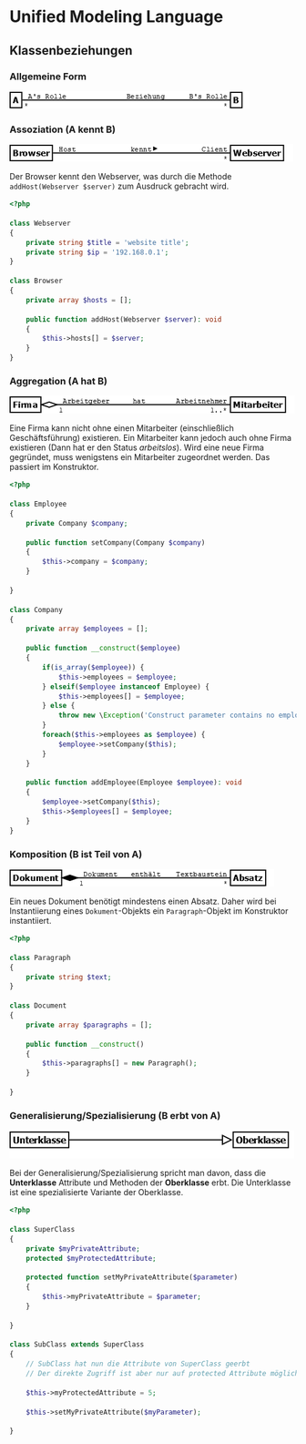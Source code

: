 # Unified Modeling Language
## Klassenbeziehungen

### Allgemeine Form

![Klassendiagramm](/docs/img/uml-relations.png)

### Assoziation (A kennt B)

![Klassendiagramm](/docs/img/uml-association.png)

Der Browser kennt den Webserver, was durch die Methode ``addHost(Webserver $server)`` zum Ausdruck
gebracht wird.

````php
<?php

class Webserver
{
    private string $title = 'website title';
    private string $ip = '192.168.0.1';    
}

class Browser
{
    private array $hosts = [];
        
    public function addHost(Webserver $server): void
    {
        $this->hosts[] = $server;
    }    
}
````

### Aggregation (A hat B)

![Klassendiagramm](/docs/img/uml-aggregation.png)

Eine Firma kann nicht ohne einen Mitarbeiter (einschließlich Geschäftsführung) existieren.
Ein Mitarbeiter kann jedoch auch ohne Firma existieren (Dann hat er den Status *arbeitslos*).
Wird eine neue Firma gegründet, muss wenigstens ein Mitarbeiter zugeordnet werden. Das
passiert im Konstruktor.

````php
<?php

class Employee
{
    private Company $company;    
    
    public function setCompany(Company $company)
    {
        $this->company = $company;
    }
    
}

class Company
{
    private array $employees = [];
    
    public function __construct($employee)
    {
        if(is_array($employee)) {
            $this->employees = $employee;
        } elseif($employee instanceof Employee) {
            $this->employees[] = $employee;
        } else {
            throw new \Exception('Construct parameter contains no employee!');
        }
        foreach($this->employees as $employee) {
            $employee->setCompany($this);
        }
    }
        
    public function addEmployee(Employee $employee): void
    {
        $employee->setCompany($this);
        $this->$employees[] = $employee;        
    }    
}
````

### Komposition (B ist Teil von A)

![Klassendiagramm](/docs/img/uml-composition.png)

Ein neues Dokument benötigt mindestens einen Absatz. Daher wird bei Instantiierung
eines ``Dokument``-Objekts ein ``Paragraph``-Objekt im Konstruktor instantiiert.

````php
<?php

class Paragraph
{
    private string $text;    
}

class Document
{
    private array $paragraphs = [];
    
    public function __construct()
    {
        $this->paragraphs[] = new Paragraph();
    }

}
````

### Generalisierung/Spezialisierung (B erbt von A)

![Klassendiagramm](/docs/img/uml-inherit.png)

Bei der Generalisierung/Spezialisierung spricht man davon, dass die **Unterklasse**
Attribute und Methoden der **Oberklasse** erbt. Die Unterklasse ist eine spezialisierte
Variante der Oberklasse.

````php
<?php

class SuperClass
{
    private $myPrivateAttribute;
    protected $myProtectedAttribute;
    
    protected function setMyPrivateAttribute($parameter)
    {
        $this->myPrivateAttribute = $parameter;
    }
    
}

class SubClass extends SuperClass
{
    // SubClass hat nun die Attribute von SuperClass geerbt
    // Der direkte Zugriff ist aber nur auf protected Attribute möglich
    
    $this->myProtectedAttribute = 5;
    
    $this->setMyPrivateAttribute($myParameter);
    
}
````

